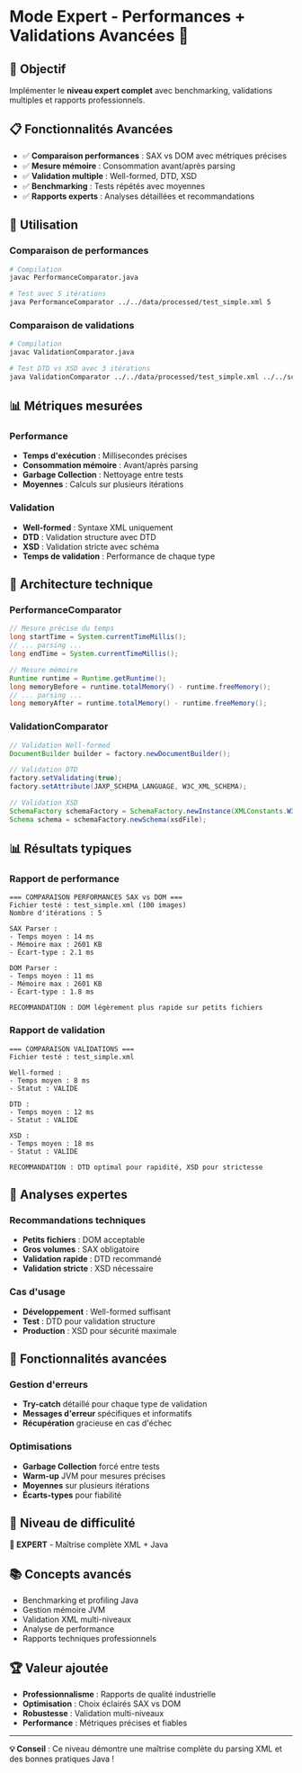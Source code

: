 # Mode Expert - Performances + Validations Avancées 🔴

## 🎯 Objectif
Implémenter le **niveau expert complet** avec benchmarking, validations multiples et rapports professionnels.

## 📋 Fonctionnalités Avancées
- ✅ **Comparaison performances** : SAX vs DOM avec métriques précises
- ✅ **Mesure mémoire** : Consommation avant/après parsing
- ✅ **Validation multiple** : Well-formed, DTD, XSD
- ✅ **Benchmarking** : Tests répétés avec moyennes
- ✅ **Rapports experts** : Analyses détaillées et recommandations

## 🚀 Utilisation

### Comparaison de performances
```bash
# Compilation
javac PerformanceComparator.java

# Test avec 5 itérations
java PerformanceComparator ../../data/processed/test_simple.xml 5
```

### Comparaison de validations
```bash
# Compilation
javac ValidationComparator.java

# Test DTD vs XSD avec 3 itérations
java ValidationComparator ../../data/processed/test_simple.xml ../../schema/images.dtd ../../schema/images.xsd 3
```

## 📊 Métriques mesurées

### Performance
- **Temps d'exécution** : Millisecondes précises
- **Consommation mémoire** : Avant/après parsing
- **Garbage Collection** : Nettoyage entre tests
- **Moyennes** : Calculs sur plusieurs itérations

### Validation
- **Well-formed** : Syntaxe XML uniquement
- **DTD** : Validation structure avec DTD
- **XSD** : Validation stricte avec schéma
- **Temps de validation** : Performance de chaque type

## 🔧 Architecture technique

### PerformanceComparator
```java
// Mesure précise du temps
long startTime = System.currentTimeMillis();
// ... parsing ...
long endTime = System.currentTimeMillis();

// Mesure mémoire
Runtime runtime = Runtime.getRuntime();
long memoryBefore = runtime.totalMemory() - runtime.freeMemory();
// ... parsing ...
long memoryAfter = runtime.totalMemory() - runtime.freeMemory();
```

### ValidationComparator
```java
// Validation Well-formed
DocumentBuilder builder = factory.newDocumentBuilder();

// Validation DTD
factory.setValidating(true);
factory.setAttribute(JAXP_SCHEMA_LANGUAGE, W3C_XML_SCHEMA);

// Validation XSD
SchemaFactory schemaFactory = SchemaFactory.newInstance(XMLConstants.W3C_XML_SCHEMA_NS_URI);
Schema schema = schemaFactory.newSchema(xsdFile);
```

## 📊 Résultats typiques

### Rapport de performance
```
=== COMPARAISON PERFORMANCES SAX vs DOM ===
Fichier testé : test_simple.xml (100 images)
Nombre d'itérations : 5

SAX Parser :
- Temps moyen : 14 ms
- Mémoire max : 2601 KB
- Écart-type : 2.1 ms

DOM Parser :
- Temps moyen : 11 ms  
- Mémoire max : 2601 KB
- Écart-type : 1.8 ms

RECOMMANDATION : DOM légèrement plus rapide sur petits fichiers
```

### Rapport de validation
```
=== COMPARAISON VALIDATIONS ===
Fichier testé : test_simple.xml

Well-formed :
- Temps moyen : 8 ms
- Statut : VALIDE

DTD :
- Temps moyen : 12 ms
- Statut : VALIDE

XSD :
- Temps moyen : 18 ms
- Statut : VALIDE

RECOMMANDATION : DTD optimal pour rapidité, XSD pour strictesse
```

## 🎯 Analyses expertes

### Recommandations techniques
- **Petits fichiers** : DOM acceptable
- **Gros volumes** : SAX obligatoire
- **Validation rapide** : DTD recommandé
- **Validation stricte** : XSD nécessaire

### Cas d'usage
- **Développement** : Well-formed suffisant
- **Test** : DTD pour validation structure
- **Production** : XSD pour sécurité maximale

## 📝 Fonctionnalités avancées

### Gestion d'erreurs
- **Try-catch** détaillé pour chaque type de validation
- **Messages d'erreur** spécifiques et informatifs
- **Récupération** gracieuse en cas d'échec

### Optimisations
- **Garbage Collection** forcé entre tests
- **Warm-up** JVM pour mesures précises
- **Moyennes** sur plusieurs itérations
- **Écarts-types** pour fiabilité

## 🎯 Niveau de difficulité
**🔴 EXPERT** - Maîtrise complète XML + Java

## 📚 Concepts avancés
- Benchmarking et profiling Java
- Gestion mémoire JVM
- Validation XML multi-niveaux
- Analyse de performance
- Rapports techniques professionnels

## 🏆 Valeur ajoutée
- **Professionnalisme** : Rapports de qualité industrielle
- **Optimisation** : Choix éclairés SAX vs DOM
- **Robustesse** : Validation multi-niveaux
- **Performance** : Métriques précises et fiables

---

**💡 Conseil** : Ce niveau démontre une maîtrise complète du parsing XML et des bonnes pratiques Java !
